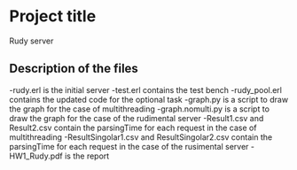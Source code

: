 # Project title
Rudy server

## Description of the files
-rudy.erl is the initial server
-test.erl contains the test bench
-rudy_pool.erl contains the updated code for the optional task
-graph.py is a script to draw the graph for the case of multithreading
-graph.nomulti.py is a script to draw the graph for the case of the rudimental server
-Result1.csv and Result2.csv contain the parsingTime for each request in the case of multithreading
-ResultSingolar1.csv and ResultSingolar2.csv contain the parsingTime for each request in the case of the rusimental server
-HW1_Rudy.pdf is the report